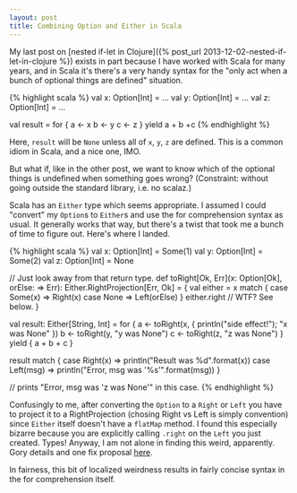 ```yaml
---
layout: post
title: Combining Option and Either in Scala
---
```


My last post on [nested if-let in Clojure]({% post_url 2013-12-02-nested-if-let-in-clojure %})
exists in part because I have worked with Scala for many years, and in Scala
it's there's a very handy syntax for the "only act when a bunch of optional
things are defined" situation.

{% highlight scala %}
val x: Option[Int] = ...
val y: Option[Int] = ...
val z: Option[Int] = ...

val result =
  for {
    a <- x
    b <- y
    c <- z
  } yield a + b +c
{% endhighlight %}

Here, `result` will be `None` unless all of `x`, `y`, `z` are defined.  This is
a common idiom in Scala, and a nice one, IMO.

But what if, like in the other post, we want to know which of the optional
things is undefined when something goes wrong?  (Constraint: without going
outside the standard library, i.e. no scalaz.)

Scala has an `Either` type which seems appropriate.  I assumed I could
"convert" my `Option`s to `Either`s and use the for comprehension syntax as
usual.  It generally works that way, but there's a twist that took me a bunch
of time to figure out.  Here's where I landed.

{% highlight scala %}
val x: Option[Int] = Some(1)
val y: Option[Int] = Some(2)
val z: Option[Int] = None

// Just look away from that return type.
def toRight[Ok, Err](x: Option[Ok], orElse: => Err): Either.RightProjection[Err, Ok] = {
  val either =
    x match {
      case Some(x) => Right(x)
      case None => Left(orElse)
    }
  either.right // WTF?  See below.
}

val result: Either[String, Int] =
  for {
    a <- toRight(x, { println("side effect!"); "x was None" })
    b <- toRight(y, "y was None")
    c <- toRight(z, "z was None")
  } yield {
    a + b + c
  }

result match {
  case Right(x) => println("Result was %d".format(x))
  case Left(msg) => println("Error, msg was '%s'".format(msg))
}

// prints "Error, msg was 'z was None'" in this case.
{% endhighlight %}

Confusingly to me, after converting the `Option` to a `Right` or `Left` you
have to project it to a RightProjection (chosing Right vs Left is simply
convention) since `Either` itself doesn't have a `flatMap` method.  I found this
especially bizarre because you are explicitly calling `.right` on the `Left` you
just created.  Types!  Anyway, I am not alone in finding this weird,
apparently.  Gory details and one fix proposal
[here](http://robsscala.blogspot.ca/2012/06/fixing-scalaeither-unbiased-vs-biased.html).

In fairness, this bit of localized weirdness results in fairly concise syntax
in the for comprehension itself.

